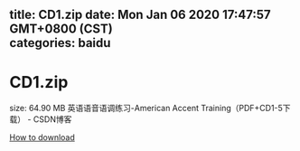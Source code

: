 
title: CD1.zip
date: Mon Jan 06 2020 17:47:57 GMT+0800 (CST)    
categories: baidu
---

# CD1.zip
size: 64.90 MB
 英语语音语调练习-American Accent Training（PDF+CD1-5下载） - CSDN博客
 

[How to download](https://bpcam.bemobtrk.com/go/2ceec3aa-1ca2-46d6-b9ff-aaa5c184517c?jno=2163)